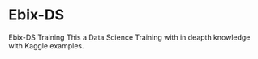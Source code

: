 # Ebix-DS
Ebix-DS Training
This a Data Science Training with in deapth knowledge with Kaggle examples.
